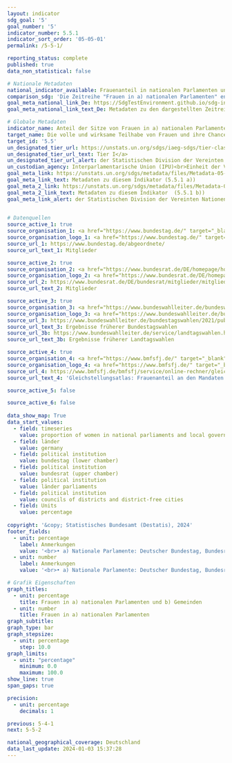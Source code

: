 ```yaml
---
layout: indicator    
sdg_goal: '5'    
goal_number: '5'    
indicator_number: 5.5.1    
indicator_sort_order: '05-05-01'    
permalink: /5-5-1/    

reporting_status: complete    
published: true    
data_non_statistical: false    

# Nationale Metadaten    
national_indicator_available: Frauenanteil in nationalen Parlamenten und Gemeinden    
comparison_sdg: 'Die Zeitreihe "Frauen in a) nationalen Parlamenten" entspricht den UN-Metadaten. Die Disaggregation "Frauen in den Landtagen" entspricht dabei nur teilweise den UN-Metadaten. <br>Die Zeitreihe "Frauen in b) Gemeinden" entspricht nicht den UN-Metadaten, bietet aber zusätzliche Informationen.'    
goal_meta_national_link_De: https://SdgTestEnvironment.github.io/sdg-indicators/public/MetaDe/5.5.1.pdf
goal_meta_national_link_text_De: Metadaten zu den dargestellten Zeitreihen    

# Globale Metadaten    
indicator_name: Anteil der Sitze von Frauen in a) nationalen Parlamenten und b) Gemeinden    
target_name: Die volle und wirksame Teilhabe von Frauen und ihre Chancengleichheit bei der Übernahme von Führungsrollen auf allen Ebenen der Entscheidungsfindung im politischen, wirtschaftlichen und öffentlichen Leben sicherstellen    
target_id: '5.5'    
un_designated_tier_url: https://unstats.un.org/sdgs/iaeg-sdgs/tier-classification/'    
un_designated_tier_url_text: Tier I</a>    
un_designated_tier_url_alert: der Statistischen Division der Vereinten Nationen    
un_custodian_agency: Interparlamentarische Union (IPU)<br>Einheit der Vereinten Nationen für Gleichstellung und Ermächtigung der Frauen (UN Women)    
goal_meta_link: https://unstats.un.org/sdgs/metadata/files/Metadata-05-05-01a.pdf    
goal_meta_link_text: Metadaten zu diesem Indikator (5.5.1 a))
goal_meta_2_link: https://unstats.un.org/sdgs/metadata/files/Metadata-05-05-01b.pdf
goal_meta_2_link_text: Metadaten zu diesem Indikator  (5.5.1 b))    
goal_meta_link_alert: der Statistischen Division der Vereinten Nationen    
    

# Datenquellen
source_active_1: true
source_organisation_1: <a href="https://www.bundestag.de/" target="_blank"> Deutscher Bundestag </a>
source_organisation_logo_1: <a href="https://www.bundestag.de/" target="_blank"><img src="https://sdg-indikatoren.de/public/OrgImgDe/bt.png" alt="Logo bt" style="height:60px; width:148px"/></a>
source_url_1: https://www.bundestag.de/abgeordnete/
source_url_text_1: Mitglieder

source_active_2: true
source_organisation_2: <a href="https://www.bundesrat.de/DE/homepage/homepage-node.html" target="_blank"> Bundesrat </a>
source_organisation_logo_2: <a href="https://www.bundesrat.de/DE/homepage/homepage-node.html" target="_blank"><img src="https://sdg-indikatoren.de/public/OrgImgDe/brat.png" alt="Logo brat" style="height:60px; width:148px"/></a>
source_url_2: https://www.bundesrat.de/DE/bundesrat/mitglieder/mitglieder-node.html
source_url_text_2: Mitglieder

source_active_3: true
source_organisation_3: <a href="https://www.bundeswahlleiter.de/bundeswahlleiter.html" target="_blank"> Die Bundeswahlleiterin </a>
source_organisation_logo_3: <a href="https://www.bundeswahlleiter.de/bundeswahlleiter.html" target="_blank"><img src="https://sdg-indikatoren.de/public/OrgImgDe/bundeswahlleiter.png" alt="Logo bundeswahlleiter" style="height:60px; width:148px"/></a>
source_url_3: https://www.bundeswahlleiter.de/bundestagswahlen/2021/publikationen.html
source_url_text_3: Ergebnisse früherer Bundestagswahlen
source_url_3b: https://www.bundeswahlleiter.de/service/landtagswahlen.html
source_url_text_3b: Ergebnisse früherer Landtagswahlen

source_active_4: true
source_organisation_4: <a href="https://www.bmfsfj.de/" target="_blank"> Bundesministerium für Familie, Senioren, Frauen und Jugend (BMFSFJ) </a>
source_organisation_logo_4: <a href="https://www.bmfsfj.de/" target="_blank"><img src="https://sdg-indikatoren.de/public/OrgImgDe/bmfsfj.png" alt="Logo bmfsfj" style="height:60px; width:148px"/></a>
source_url_4: https://www.bmfsfj.de/bmfsfj/service/online-rechner/gleichstellungsatlas?indikator=Mandate-kommunale-Vertretungen
source_url_text_4: 'Gleichstellungsatlas: Frauenanteil an den Mandaten in den kommunalen Vertretungen'

source_active_5: false

source_active_6: false
    
data_show_map: True    
data_start_values: 
  - field: timeseries
    value: proportion of women in national parliaments and local governments
  - field: länder
    value: germany
  - field: political institution
    value: bundestag (lower chamber)
  - field: political institution
    value: bundesrat (upper chamber)
  - field: political institution
    value: länder parliaments
  - field: political institution
    value: councils of districts and district-free cities
  - field: Units
    value: percentage    
    
copyright: '&copy; Statistisches Bundesamt (Destatis), 2024'    
footer_fields:
  - unit: percentage
    label: Anmerkungen
    value: '<br>• a) Nationale Parlamente: Deutscher Bundestag, Bundesrat und Landtage.<br>• b) Gemeinden: Kreistage und Stadträte von kreisfreien Städten.<br>• Angaben zum Deutschen Bundestag und Bundesrat: Stichtag 1. Januar.<br>• Angaben zu den Landtagen:  <br>    - Stichtag = Wahltag. <br>    - Nachrückerinnen und Nachrücker werden nicht berücksichtigt.<br>• Frauenanteil in Kreistagen und Stadträten von kreisfreien Städten: Wahlergebnis, 2019 bis 2021 ohne Schleswig-Holstein.'
  - unit: number
    label: Anmerkungen
    value: '<br>• a) Nationale Parlamente: Deutscher Bundestag, Bundesrat und Landtage.<br>• b) Gemeinden: Kreistage und Stadträte von kreisfreien Städten.<br>• Angaben zum Deutschen Bundestag und Bundesrat: Stichtag 1. Januar.<br>• Angaben zu den Landtagen:  <br>    - Stichtag = Wahltag. <br>    - Nachrückerinnen und Nachrücker werden nicht berücksichtigt.'    

# Grafik Eigenschaften    
graph_titles:
  - unit: percentage
    title: Frauen in a) nationalen Parlamenten und b) Gemeinden
  - unit: number
    title: Frauen in a) nationalen Parlamenten
graph_subtitle:     
graph_type: bar
graph_stepsize: 
  - unit: percentage
    step: 10.0    
graph_limits:
  - unit: "percentage"
    minimum: 0.0
    maximum: 100.0
show_line: true
span_gaps: true

precision:
  - unit: percentage
    decimals: 1    

previous: 5-4-1    
next: 5-5-2    

national_geographical_coverage: Deutschland    
data_last_update: 2024-01-03 15:37:28    
---
```


<span></span>